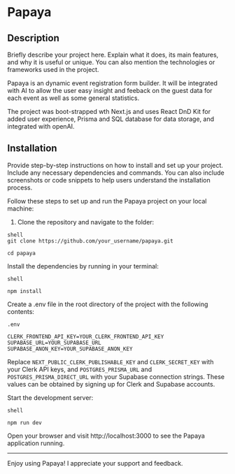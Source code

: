 # Papaya

## Description

Briefly describe your project here. Explain what it does, its main features, and why it is useful or unique. You can also mention the technologies or frameworks used in the project.

Papaya is an dynamic event registration form builder. It will be integrated with AI to allow the user easy insight and feeback on the guest data for each event as well as some general statistics.

The project was boot-strapped wth Next.js and uses React DnD Kit for added user experience, Prisma and SQL database for data storage, and integrated with openAI.


## Installation

Provide step-by-step instructions on how to install and set up your project. Include any necessary dependencies and commands. You can also include screenshots or code snippets to help users understand the installation process.

Follow these steps to set up and run the Papaya project on your local machine:

1. Clone the repository and navigate to the folder:

  ```
  shell
  git clone https://github.com/your_username/papaya.git

  cd papaya
  ```


Install the dependencies by running in your terminal:
  ```
  shell

  npm install
  ```
    

Create a .env file in the root directory of the project with the following contents:
  ```
  .env

  CLERK_FRONTEND_API_KEY=YOUR_CLERK_FRONTEND_API_KEY
  SUPABASE_URL=YOUR_SUPABASE_URL
  SUPABASE_ANON_KEY=YOUR_SUPABASE_ANON_KEY
  ```

Replace `NEXT_PUBLIC_CLERK_PUBLISHABLE_KEY` and `CLERK_SECRET_KEY` with your Clerk  API keys, and `POSTGRES_PRISMA_URL` and `POSTGRES_PRISMA_DIRECT_URL` with your Supabase connection strings. These values can be obtained by signing up for Clerk and Supabase accounts.

Start the development server:

```
shell

npm run dev
```

Open your browser and visit http://localhost:3000 to see the Papaya application running.

--- 

Enjoy using Papaya! I appreciate your support and feedback.
